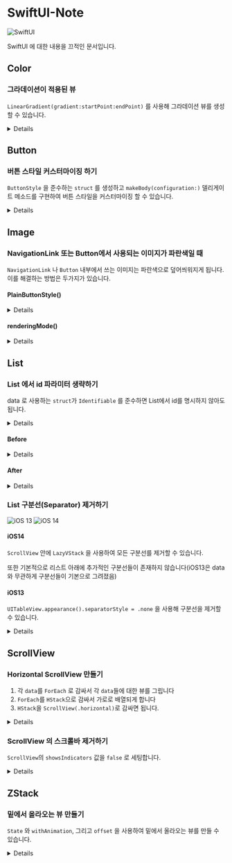 # SwiftUI-Note

![SwiftUI](https://img.shields.io/badge/SwiftUI-blue?style=for-the-badge&logo=swift&logoColor=white)

SwiftUI 에 대한 내용을 끄적인 문서입니다.

## Color

### 그라데이션이 적용된 뷰

`LinearGradient(gradient:startPoint:endPoint)` 를 사용해 그라데이션 뷰를 생성할 수 있습니다.

<details>

```swift
LinearGradient(gradient: Gradient(colors: [.green, .purple]), 
               startPoint: .leading, 
               endPoint: .trailing)
```

</details>

## Button

### 버튼 스타일 커스터마이징 하기

`ButtonStyle` 을 준수하는 `struct` 를 생성하고 `makeBody(configuration:)` 델리게이트 메소드를 구현하여 버튼 스타일을 커스터마이징 할 수 있습니다.

<details>

```swift
// 배경에 그라데이션이 적용된 스타일
struct LinearGradientStyle: ButtonStyle {
 
    func makeBody(configuration: Self.Configuration) -> some View {
        configuration.label
            .foregroundColor(.white)
            .frame(minWidth: 0, maxWidth: .infinity)
            .padding()
            .background(
                LinearGradient(gradient: Gradient(colors: [.green, .purple]), startPoint: .leading, endPoint: .trailing)
            )
            .cornerRadius(40)
            .padding(.horizontal, 20)
    }
}
```

```swift
// 사용 예시
Button(action: ...) {
    ...
}
.buttonStyle(LinearGradientStyle())
```

</details>

## Image

### NavigationLink 또는 Button에서 사용되는 이미지가 파란색일 때

`NavigationLink` 나 `Button` 내부에서 쓰는 이미지는 파란색으로 덮어씌워지게 됩니다. 이를 해결하는 방법은 두가지가 있습니다.

#### PlainButtonStyle()

<details>

```swift
NavigationLink(destination: ...) {
    Image(...)
}
.buttonStyle(PlainButtonStyle())


Button(action: ...) {
    Image(...)
}
.buttonStyle(PlainButtonStyle())
```

</details>

#### renderingMode()

<details>

```swift
NavigationLink(destination: ...) {
    Image(...)
        .renderingMode(.original)
}
```

</details>


## List

### List 에서 id 파라미터 생략하기

data 로 사용하는 `struct`가 `Identifiable` 를 준수하면 List에서 id를 명시하지 않아도 됩니다.

<details>

```swift
struct Food: Identifiable {
    let id = UUID()
    ...
}
```

</details>

#### Before

<details>

```swift
List(foods, id: \.name) { ... }
```

</details>

#### After

<details>

```swift
List(foods) { ... }
```

</details>

### List 구분선(Separator) 제거하기

![iOS 13](https://img.shields.io/badge/iOS_13-999999?style=for-the-badge&logo=apple&logoColor=white)
![iOS 14](https://img.shields.io/badge/iOS_14-e4405f?style=for-the-badge&logo=apple&logoColor=white)

#### iOS14

`ScrollView` 안에 `LazyVStack` 을 사용하여 모든 구분선를 제거할 수 있습니다.

또한 기본적으로 리스트 아래에 추가적인 구분선들이 존재하지 않습니다(iOS13은 data와 무관하게 구분선들이 기본으로 그려졌음)

#### iOS13
`UITableView.appearance().separatorStyle = .none` 을 사용해 구분선을 제거할 수 있습니다.

<details>

```swift
// 1. onAppear에서 호출하기
List {
   ...
}
.onAppear {
   UITableView.appearance().separatorStyle = .none
}

// 2. init에서 호출하기
init() {
    UITableView.appearance().separatorStyle = .none
}
```

</details>

## ScrollView

### Horizontal ScrollView 만들기

1. 각 `data`를 `ForEach` 로 감싸서 각 `data`들에 대한 뷰를 그립니다
2. `ForEach`를 `HStack`으로 감싸서 가로로 배열되게 합니다
3. `HStack`을 `ScrollView(.horizontal)`로 감싸면 됩니다.

<details>

```swift
// 1. onAppear에서 호출하기
ScrollView(.horizontal) {
   HStack {
        ForEach(foods, id: \.name) { foods in
            Text(food.name)
        }
    }
}
```

</details>

### ScrollView 의 스크롤바 제거하기
`ScrollView`의 `showsIndicators` 값을 `false` 로 세팅합니다.

<details>
    
```swift
// 1. onAppear에서 호출하기
ScrollView(showsIndicators: false) {
   ...
}
```

</details>

## ZStack

### 밑에서 올라오는 뷰 만들기
`State` 와 `withAnimation`, 그리고 `offset` 을 사용하여 밑에서 올라오는 뷰를 만들 수 있습니다.

<details>
    
```swift
struct BelowView: View {
    @State var showingUpper: Bool = false   // 1. 뷰를 올릴지 내릴지 결정할 State 값 
    
    var body: some View {
        ZStack {
            Text("Show upper view")
                .onTapGesture {             // 2. "보여주기"를 탭했을 때 State 값을 true로 변경
                    withAnimation {
                        showingUpper = true
                    }
                }
            
            UpperView(showingUpper: $showingUpper)  // 3. 위로 올라올 뷰는 State 값을 바인딩
                // 4. 뷰 오프셋의 y값을 State 값에 따라 바뀌도로 함 (true이면 y = 0, false 이면 y = 스크린 높이)
                .offset(x: 0, y: showingUpper ? 0 : UIScreen.main.bounds.height)
        }
    }
}

struct UpperView: View {
    @Binding var showingUpper: Bool         // 5. (3)번에서 바인딩한 프로퍼티
    
    var body: some View {
        Text("Hide upper view")
            .onTapGesture {                 // 6. 바인딩 값을 false로 변경하여  (4)번의 오프셋 값으 변경
                withAnimation {
                    showingUpper = false
                }
            }
    }
}
```

</details>
